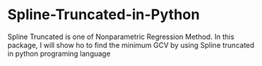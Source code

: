 # Spline-Truncated-in-Python
Spline Truncated is one of Nonparametric Regression Method. In this package, I will show ho to find the minimum GCV by using Spline truncated in python programing language
